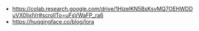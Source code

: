 * https://colab.research.google.com/drive/1HizelKN5BsKsvMQ7OEHWDDuVX0IjxIVr#scrollTo=uFsVWaFP_ra6
* https://huggingface.co/blog/lora